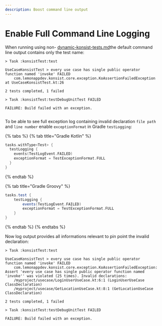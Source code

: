 ```yaml
---
description: Boost command line output
---
```


# Enable Full Command Line Logging

When running using non- [dynamic-konsist-tests.md](dynamic-konsist-tests.md "mention")the default command line output contains only the test name:

```
> Task :konsistTest:test

UseCaseKonsistTest > every use case has single public operator function named 'invoke' FAILED
    com.lemonappdev.konsist.core.exception.KoAssertionFailedException at UseCaseKonsistTest.kt:26

2 tests completed, 1 failed

> Task :konsistTest:testDebugUnitTest FAILED

FAILURE: Build failed with an exception.


```

To be able to see full exception log containing invalid declaration `file path` and `line number` enable `exceptionFormat` in Gradle `testLogging`:

{% tabs %}
{% tab title="Gradle Kotlin" %}
```kotlin
tasks.withType<Test> {
  testLogging {
    events(TestLogEvent.FAILED)
    exceptionFormat = TestExceptionFormat.FULL
  }
}
```
{% endtab %}

{% tab title="Gradle Groovy" %}
```groovy
tasks.test { 
    testLogging { 
        events(TestLogEvent.FAILED)
        exceptionFormat = TestExceptionFormat.FULL 
    } 
}
```
{% endtab %}
{% endtabs %}

Now log output provides all informations relevant to pin point the invalid declaration:

```
> Task :konsistTest:test

UseCaseKonsistTest > every use case has single public operator function named 'invoke' FAILED
    com.lemonappdev.konsist.core.exception.KoAssertionFailedException: Assert 'every use case has single public operator function named 'invoke'' was violated (25 times). Invalid declarations:
    /myproject/usecase/LoginUserUseCase.kt:6:1 (LoginUserUseCase ClassDeclaration)
    /myproject/usecase/GetLocationUseCase.kt:8:1 (GetLocationUseCase ClassDeclaration)
    
2 tests completed, 1 failed

> Task :konsistTest:testDebugUnitTest FAILED

FAILURE: Build failed with an exception.

```



